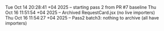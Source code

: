 Tue Oct 14 20:28:41 +04 2025 – starting pass 2 from PR #7 baseline
Thu Oct 16 11:51:54 +04 2025 – Archived RequestCard.jsx (no live importers)
Thu Oct 16 11:54:27 +04 2025 – Pass2 batch3: nothing to archive (all have importers)

